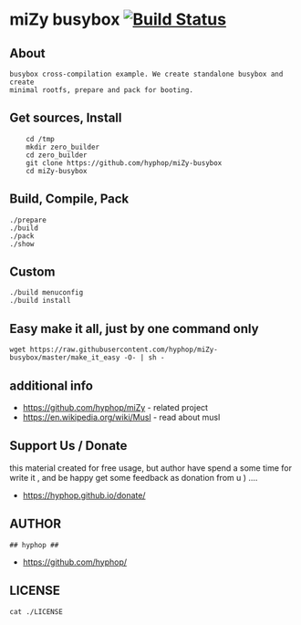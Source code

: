 # miZy busybox [![Build Status](https://travis-ci.com/hyphop/miZy-busybox.svg?branch=master)](https://travis-ci.com/hyphop/miZy-busybox)


## About

    busybox cross-compilation example. We create standalone busybox and create 
    minimal rootfs, prepare and pack for booting.

## Get sources, Install

```
    cd /tmp
    mkdir zero_builder
    cd zero_builder
    git clone https://github.com/hyphop/miZy-busybox
    cd miZy-busybox
```

## Build, Compile, Pack

    ./prepare
    ./build
    ./pack
    ./show

## Custom

    ./build menuconfig
    ./build install

## Easy make it all, just by one command only

    wget https://raw.githubusercontent.com/hyphop/miZy-busybox/master/make_it_easy -O- | sh -

## additional info

+ https://github.com/hyphop/miZy - related project
+ https://en.wikipedia.org/wiki/Musl - read about musl

## Support Us / Donate

this material created for free usage, but author have spend a some time for write it
, and be happy get some feedback as donation from u ) ....

+ https://hyphop.github.io/donate/

## AUTHOR

    ## hyphop ##

+ https://github.com/hyphop/

## LICENSE
    
    cat ./LICENSE
